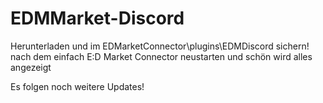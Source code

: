# EDMMarket-Discord

Herunterladen und im EDMarketConnector\plugins\EDMDiscord sichern!
nach dem einfach E:D Market Connector neustarten und schön wird alles angezeigt

Es folgen noch weitere Updates!
